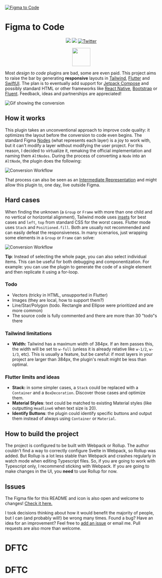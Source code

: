 <!-- <p align="center"><img src="assets/icon_256.png" alt="Figma to Code" height="128px"></p> -->

[![Figma to Code](assets/git_preview.png)](https://www.figma.com/community/plugin/842128343887142055)

# Figma to Code

<p align="center">
<a href="https://github.com/bernaferrari/FigmaToCode/actions/"><img src="https://github.com/bernaferrari/FigmaToCode/workflows/CI/badge.svg"/></a>
<a href="https://codecov.io/gh/bernaferrari/FigmaToCode"><img src="https://codecov.io/gh/bernaferrari/FigmaToCode/branch/master/graph/badge.svg" /></a>
<a href="http://twitter.com/bernaferrari">
<img src="https://img.shields.io/badge/Twitter-@bernaferrari-brightgreen.svg?style=flat" alt="Twitter"/></a>
</p><p align="center">
<a href="https://www.figma.com/community/plugin/842128343887142055"><img src="assets/badge.png" height="60"/></a>
</p>

Most _design to code_ plugins are bad, some are even paid. This project aims to raise the bar by generating **responsive** layouts in [Tailwind](https://tailwindcss.com/), [Flutter](https://flutter.github.io/) and [SwiftUI](https://developer.apple.com/xcode/swiftui/). The plan is to eventually add support for [Jetpack Compose](https://developer.android.com/jetpack/compose) and possibly standard HTML or other frameworks like [React Native](https://reactnative.dev/), [Bootstrap](https://getbootstrap.com/) or [Fluent](https://www.microsoft.com/design/fluent/). Feedback, ideas and partnerships are appreciated!

![Gif showing the conversion](assets/lossy_gif.gif)

## How it works

This plugin takes an unconventional approach to improve code quality: it optimizes the layout before the conversion to code even begins. The standard Figma [Nodes](https://www.figma.com/plugin-docs/api/nodes/) (what represents each layer) is a joy to work with, but it can't modify a layer without modifying the user project. For this reason, I decided to virtualize it, remaking the official implementation and naming them `AltNodes`. During the process of converting a `Node` into an `AltNode`, the plugin does the following:

![Conversion Workflow](assets/workflow.png)

That process can also be seen as an [Intermediate Representation](https://en.wikipedia.org/wiki/Intermediate_representation) and might allow this plugin to, one day, live outside Figma.

## Hard cases

When finding the unknown (a `Group` or `Frame` with more than one child and no vertical or horizontal alignment), Tailwind mode uses [insets](https://tailwindcss.com/docs/top-right-bottom-left/#app) for best cases and `left`, `top` from standard CSS for the worst cases. Flutter mode uses `Stack` and `Positioned.fill`. Both are usually not recommended and can easily defeat the responsiveness. In many scenarios, just wrapping some elements in a `Group` or `Frame` can solve:

![Conversion Workflow](assets/examples.png)

**Tip**: Instead of selecting the whole page, you can also select individual items. This can be useful for both debugging and componentization. For example: you can use the plugin to generate the code of a single element and then replicate it using a for-loop.

### Todo

- Vectors (tricky in HTML, unsupported in Flutter)
- Images (they are local, how to support them?)
- Line/Star/Polygon (todo. Rectangle and Ellipse were prioritized and are more common)
- The source code is fully commented and there are more than 30 "todo"s there

### Tailwind limitations

- **Width:** Tailwind has a maximum width of 384px. If an item passes this, the width will be set to `w-full` (unless it is already relative like `w-1/2`, `w-1/3`, etc). This is usually a feature, but be careful: if most layers in your project are larger than 384px, the plugin's result might be less than optimal.

### Flutter limits and ideas

- **Stack:** in some simpler cases, a `Stack` could be replaced with a `Container` and a `BoxDecoration`. Discover those cases and optimize them.
- **Material Styles**: text could be matched to existing Material styles (like outputting `Headline6` when text size is 20).
- **Identify Buttons**: the plugin could identify specific buttons and output them instead of always using `Container` or `Material`.

## How to build the project

The project is configured to be built with Webpack or Rollup. The author couldn't find a way to correctly configure Svelte in Webpack, so Rollup was added. But Rollup is a lot less stable than Webpack and crashes regularly in watch mode when editing Typescript files. So, if you are going to work with Typescript only, I recommend sticking with Webpack. If you are going to make changes in the UI, you **need** to use Rollup for now.

## Issues

The Figma file for this README and icon is also open and welcome to changes! [Check it here.](https://www.figma.com/file/8buWpm6Mpq4yK9MhbkcdJB/Figma-to-Code)

I took decisions thinking about how it would benefit the majority of people, but I can (and probably will!) be wrong many times. Found a bug? Have an idea for an improvement? Feel free to [add an issue](../../issues) or email me. Pull requests are also more than welcome.
# DFTC
# DFTC
